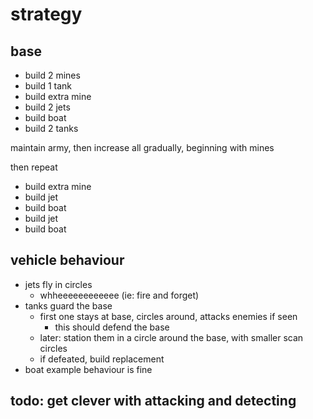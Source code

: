 # strategy

## base

- build 2 mines
- build 1 tank
- build extra mine
- build 2 jets
- build boat
- build 2 tanks

maintain army, then increase all gradually, beginning with mines

then repeat

- build extra mine
- build jet
- build boat
- build jet
- build boat

## vehicle behaviour

- jets fly in circles
  - whheeeeeeeeeeee (ie: fire and forget)
- tanks guard the base
  - first one stays at base, circles around, attacks enemies if seen
    - this should defend the base
  - later: station them in a circle around the base, with smaller scan circles
  - if defeated, build replacement
- boat example behaviour is fine

## todo: get clever with attacking and detecting
